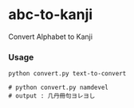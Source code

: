 # abc-to-kanji
 Convert Alphabet to Kanji
 
 ### Usage
 ```text
python convert.py text-to-convert

# python convert.py namdevel
# output : 几丹冊句ヨレヨし
 ```
